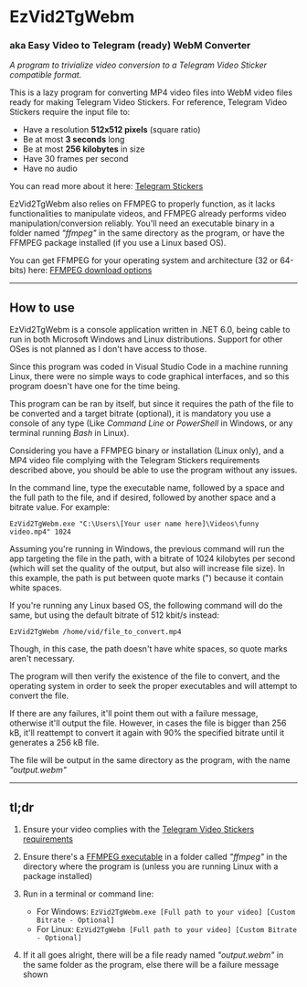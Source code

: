 # EzVid2TgWebm
### aka Easy Video to Telegram (ready) WebM Converter

*A program to trivialize video conversion to a Telegram Video Sticker compatible format.*

This is a lazy program for converting MP4 video files into WebM video files ready for making Telegram Video Stickers.
For reference, Telegram Video Stickers require the input file to:

 - Have a resolution **512x512 pixels** (square ratio)
 - Be at most **3 seconds** long
 - Be at most **256 kilobytes** in size
 - Have 30 frames per second
 - Have no audio

You can read more about it here: [Telegram Stickers](https://core.telegram.org/stickers)

EzVid2TgWebm also relies on FFMPEG to properly function, as it lacks functionalities to manipulate videos, and FFMPEG already performs video manipulation/conversion reliably.
You'll need an executable binary in a folder named *"ffmpeg"* in the same directory as the program, or have the FFMPEG package installed (if you use a Linux based OS).

You can get FFMPEG for your operating system and architecture (32 or 64-bits) here: [FFMPEG download options](https://ffmpeg.org/download.html)

---

## How to use

EzVid2TgWebm is a console application written in .NET 6.0, being cable to run in both Microsoft Windows and Linux distributions.
Support for other OSes is not planned as I don't have access to those.

Since this program was coded in Visual Studio Code in a machine running Linux, there were no simple ways to code graphical interfaces, and so this program doesn't have one for the time being.

This program can be ran by itself, but since it requires the path of the file to be converted and a target bitrate (optional), it is mandatory you use a console of any type (Like *Command Line* or *PowerShell* in Windows, or any terminal running *Bash* in Linux).

Considering you have a FFMPEG binary or installation (Linux only), and a MP4 video file complying with the Telegram Stickers requirements described above, you should be able to use the program without any issues.

In the command line, type the executable name, followed by a space and the full path to the file, and if desired, followed by another space and a bitrate value. For example:

```
EzVid2TgWebm.exe "C:\Users\[Your user name here]\Videos\funny video.mp4" 1024
```

Assuming you're running in Windows, the previous command will run the app targeting the file in the path, with a bitrate of 1024 kilobytes per second (which will set the quality of the output, but also will increase file size).
In this example, the path is put between quote marks (") because it contain white spaces.

If you're running any Linux based OS, the following command will do the same, but using the default bitrate of 512 kbit/s instead:

```
EzVid2TgWebm /home/vid/file_to_convert.mp4
```

Though, in this case, the path doesn't have white spaces, so quote marks aren't necessary.

The program will then verify the existence of the file to convert, and the operating system in order to seek the proper executables and will attempt to convert the file.

If there are any failures, it'll point them out with a failure message, otherwise it'll output the file.
However, in cases the file is bigger than 256 kB, it'll reattempt to convert it again with 90% the specified bitrate until it generates a 256 kB file.

The file will be output in the same directory as the program, with the name *"output.webm"*

---

## tl;dr

1. Ensure your video complies with the [Telegram Video Stickers requirements](https://core.telegram.org/stickers)
2. Ensure there's a [FFMPEG executable](https://ffmpeg.org/download.html) in a folder called *"ffmpeg"* in the directory where the program is (unless you are running Linux with a package installed)
3. Run in a terminal or command line: 

     - For Windows: `EzVid2TgWebm.exe [Full path to your video] [Custom Bitrate - Optional]`
     - For Linux: `EzVid2TgWebm [Full path to your video] [Custom Bitrate - Optional]`

4. If it all goes alright, there will be a file ready named *"output.webm"* in the same folder as the program, else there will be a failure message shown
